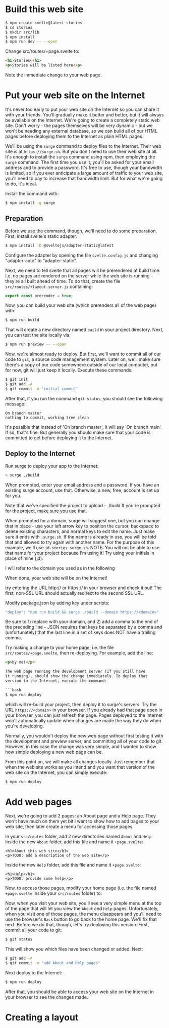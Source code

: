 Build this web site
===================

```bash
$ npm create svelte@latest stories
$ cd stories
$ mkdir src/lib
$ npm install
$ npm run dev -- --open
```

Change src/routes/+page.svelte to:

```html
<h1>Stories</h1>
<p>Stories will be listed here</p>
```

Note the immediate change to your web page.

Put your web site on the Internet
=================================

It's never too early to put your web site on the Internet
so you can share it with your friends. You'll gradually
make it better and better, but it will always be
available on the Internet. We're going to create a
completely static web site. Don't worry - the pages themselves
will be very dynamic - but we won't be needing any external
database, so we can build all of our HTML pages before
deploying them to the Internet as plain HTML pages.

We'll be using the `surge` command to deploy files to the
Internet. Their web site is at `https://surge.sh`. But you
don't need to use their web site at all. It's enough to install
the `surge` command using npm, then employing the `surge`
command. The first time you use it, you'll be asked for your
email address and to provide a password. It's free to use,
though your bandwidth is limited, so if you ever anticipate
a large amount of traffic to your web site, you'll need to
pay to increase that bandwidth limit. But for what we're going
to do, it's ideal.

Install the command with:

```bash
$ npm install -g surge
```

Preparation
-----------

Before we use the command, though, we'll need to do some
preparation. First, install svelte's static adapter:

```bash
$ npm install -D @sveltejs/adapter-static@latest
```

Configure the adapter by opening the file `svelte.config.js`
and changing "adapter-auto" to "adapter-static".

Next, we need to tell svelte that all pages will be prerendered
at build time. I.e. no pages are rendered on the server while
the web site is running - they're all built ahead of time. To do
that, create the file `src/routes/+layout.server.js` containing:

```js
export const prerender = true;
```

Now, you can build your web site (which prerenders all of
the web page) with:

```bash
$ npm run build
```

That will create a new directory named `build` in your project
directory. Next, you can test the site locally via:

```bash
$ npm run preview -- --open
```

Now, we're almost ready to deploy. But first, we'll want to
commit all of our code to `git`, a source code management
system. Later on, we'll make sure there's a copy of our code
somewhere outside of our local computer, but for now, git will
just keep it locally. Execute these commands:

```bash
$ git init
$ git add -A
$ git commit -m "initial commit"
```

After that, if you run the command `git status`, you should
see the following message:

```text
On branch master
nothing to commit, working tree clean
```

It's possible that instead of 'On branch master', it will
say 'On branch main'. If so, that's fine. But generally you
should make sure that your code is committed to get before
deploying it to the Internet.

Deploy to the Internet
----------------------

Run surge to deploy your app to the Internet:

```bash
> surge ./build
```

When prompted, enter your email address and a password.
If you have an existing surge account, use that. Otherwise,
a new, free, account is set up for you.

Note that we've specified the project to upload - ./build
If you're prompted for the project, make sure you use that.

When prompted for a domain, surge will suggest one,
but you can change that in place - use your left arrow key to position
the cursor, backspace to delete existing characters, and normal keys
to edit the name. Just make sure it ends with
`.surge.sh`. If the name is already in use, you will
be told that and allowed to try again with another name.
For the purpose of this example, we'll use `jd-stories.surge.sh`.
NOTE: You will not be able to use that name for your project
because I'm using it! Try using your initials
in place of mine (jd).

I will refer to the domain you used as **<domain>** in the
following

When done, your web site will be on the Internet!

try entering the URL http://<domain> or https://<domain> in
your browser and check it out! The first, non-SSL URL should
actually redirect to the second SSL URL.

Modify package.json by adding key under scripts:

```javascript
"deploy": "npm run build && surge ./build --domain https://<domain>"
```

Be sure to 1) replace <domain> with your domain, and 2) add a
comma to the end of the preceding line - JSON requires that
keys be separated by a comma and (unfortunately) that the last
line in a set of keys does NOT have a trailing comma.

Try making a change to your home page, i.e. the file
`src/routes/+page.svelte`,
then re-deploying. For example, add the line:

```html
<p>by me!</p>

The web page running the development server (if you still have
it running), should show the change immediately. To deploy that
version to the Internet, execute the command:

```bash
$ npm run deploy
```

which will re-build your project, then deploy it to surge's
servers. Try the URL `https://<domain>` in your browser. If
you already had that page open in your browser, you can just
refresh the page. Pages deployed to the Internet won't
automatically update when changes are made the way they do
when you're developing.

Normally, you wouldn't deploy the new web page without first
testing it with the development and preview server, and committing
all of your code to git. However, in
this case the change was very simple, and I wanted to show how
simple deploying a new web page can be.

From this point on, we will make all changes locally. Just
remember that when the web site works as you intend and you
want that version of the web site on the Internet, you can
simply execute:

```bash
$ npm run deploy
```

Add web pages
=============

Next, we're going to add 2 pages: an About page and a Help page. They
won't have much on them yet bit I want to show how to add pages to
your web site, then later create a menu for accessing those pages.

In your `src/routes` folder, add 2 new directories named `About`
and `Help`. Inside the new `About` folder, add this file and
name it `+page.svelte`:

```svelte
<h1>About this web site</h1>
<p>TODO: add a description of the web site</p>
```

Inside the new `Help` folder, add this file and
name it `+page.svelte`:

```svelte
<h1>Help</h1>
<p>TODO: provide some help</p>
```

Now, to access those pages, modify your home page (i.e. the file
named `+page.svelte` inside your `src/routes` folder) to:

Now, when you visit your web site, you'll see a very simple menu
at the top of the page that will let you view the `About` and `Help`
pages. Unfortunately, when you visit one of those pages, the menu
disappears and you'll need to use the browser's `Back` button to
go back to the home page. We'll fix that next. Before we do that,
though, let's try deploying this version. First, commit all your
code to git:

```bash
$ git status
```

This will show you which files have been changed or added. Next:

```bash
$ git add -A
$ git commit -m "add About and Help pages"
```

Next deploy to the Internet:

```bash
$ npm run deploy
```

After that, you should be able to access your web site on the
Internet in your browser to see the changes made.

Creating a layout
=================

